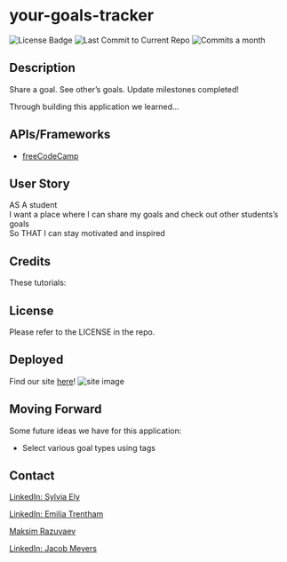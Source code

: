 # your-goals-tracker


  ![License Badge](https://img.shields.io/badge/license-MIT-brightgreen)
 ![Last Commit to Current Repo](https://img.shields.io/github/last-commit/sely1724/your-goals-tracker)
![Commits a month](https://img.shields.io/github/commit-activity/m/sely1724/your-goals-tracker)

## Description

 Share a goal. See other’s goals. Update milestones completed!

Through building this application we learned...

## APIs/Frameworks
- <a href="https://www.freecodecamp.org/" >freeCodeCamp</a>

## User Story

AS A student<br>
 I want a place where I can share my goals and check out other students’s goals 
<br>
So THAT I can stay motivated and inspired

## Credits

These tutorials:

## License

Please refer to the LICENSE in the repo.

## Deployed
Find our site [here]()!
![site image]()

## Moving Forward

Some future ideas we have for this application:
- Select various goal types using tags

## Contact

<a href="https://www.linkedin.com/in/sylviaely/" >LinkedIn: Sylvia Ely</a>

<a href="https://www.linkedin.com/in/emilia-trentham-987a59164/" >LinkedIn: Emilia Trentham</a>

<a href="https://www.linkedin.com/in/maksim-razuvaev/">Maksim Razuvaev</a>

<a href="https://www.linkedin.com/in/jmeyers6/" >LinkedIn: Jacob Meyers</a>

